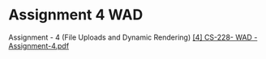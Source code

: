 # Assignment 4 WAD
 Assignment - 4 (File Uploads and Dynamic Rendering)
[[4] CS-228- WAD - Assignment-4.pdf](https://github.com/syedmohaiman/Assignment-4-WAD/files/5339628/4.CS-228-.WAD.-.Assignment-4.pdf)
